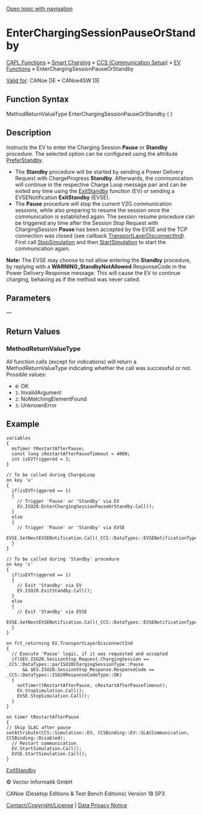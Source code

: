[Open topic with navigation](../../../../../CANoeDEFamily.htm#Topics/CAPLFunctions/SmartCharging/CCSBindingFunctions/CAPLfunctionEnterChargingSessionPauseOrStandby.md)

# EnterChargingSessionPauseOrStandby

[CAPL Functions](../../CAPLfunctions.md) » [Smart Charging](../CAPLFunctionsSmartChargingOverview.md) » [CCS (Communication Setup)](../CAPLFunctionsSmartChargingOverview.md#BMCCS) » [EV Functions](../CAPLFunctionsSmartChargingOverview.md#CCSGeneral) » EnterChargingSessionPauseOrStandby

[Valid for](../../../Shared/FeatureAvailability.md): CANoe DE • CANoe4SW DE

## Function Syntax

MethodReturnValueType EnterChargingSessionPauseOrStandby ( )

## Description

Instructs the EV to enter the Charging Session **Pause** or **Standby** procedure. The selected option can be configured using the attribute [PreferStandby](../../../CANoeCANalyzer/SmartCharging/SCISO15118-20/SCISOAttributes.md).

- The **Standby** procedure will be started by sending a Power Delivery Request with ChargeProgress **Standby**. Afterwards, the communication will continue in the respective Charge Loop message pair and can be exited any time using the [ExitStandby](CAPLfunctionExitStandby.md) function (EV) or sending a EVSENotification **ExitStandby** (EVSE).
- The **Pause** procedure will stop the current V2G communication sessions, while also preparing to resume the session once the communication is established again. The session resume procedure can be triggered any time after the Session Stop Request with ChargingSession **Pause** has been accepted by the EVSE and the TCP connection was closed (see callback [TransportLayerDisconnectInd](CAPLfunctionTransportLayerDisconnectInd.md)). First call [StopSimulation](CAPLfunctionStopSimulation.md) and then [StartSimulation](CAPLfunctionStartSimulation.md) to start the communication again.

**Note:** The EVSE may choose to not allow entering the **Standby** procedure, by replying with a **WARNING_StandbyNotAllowed** ResponseCode in the Power Delivery Response message. This will cause the EV to continue charging, behaving as if the method was never called.

## Parameters

—

## Return Values

### MethodReturnValueType

All function calls (except for indications) will return a MethodReturnValueType indicating whether the call was successful or not. Possible values:

- `0`: OK
- `1`: InvalidArgument
- `2`: NoMatchingElementFound
- `3`: UnknownError

## Example

```plaintext
variables
{
  msTimer tRestartAfterPause;
  const long cRestartAfterPauseTimeout = 4000;
  int isEVTriggered = 1;
}

// To be called during ChargeLoop
on key 'x'
{
  if(isEVTriggered == 1)
  {
    // Trigger 'Pause' or 'Standby' via EV
    EV.ISO20.EnterChargingSessionPauseOrStandby.Call();
  }
  else
  {
    // Trigger 'Pause' or 'Standby' via EVSE
    EVSE.SetNextEVSENotification.Call(_CCS::DataTypes::EVSENotificationType::Pause);
  }
}

// To be called during 'Standby' procedure
on key 'c'
{
  if(isEVTriggered == 1)
  {
    // Exit 'Standby' via EV
    EV.ISO20.ExitStandby.Call();
  }
  else
  {
    // Exit 'Standby' via EVSE
    EVSE.SetNextEVSENotification.Call(_CCS::DataTypes::EVSENotificationType::ExitStandby);
  }
}

on fct_returning EV.TransportLayerDisconnectInd
{
  // Execute 'Pause' logic, if it was requested and accepted
  if($EV.ISO20.SessionStop_Request.ChargingSession == _CCS::DataTypes::parISO20ChargingSessionType::Pause
      && $EV.ISO20.SessionStop_Response.ResponseCode == _CCS::DataTypes::ISO20ResponseCodeType::OK)
  {
    setTimer(tRestartAfterPause, cRestartAfterPauseTimeout);
    EV.StopSimulation.Call();
    EVSE.StopSimulation.Call();
  }
}

on timer tRestartAfterPause
{
// Skip SLAC after pause
setAttribute(CCS::Simulation::EV, CCSBinding::EV::SLACCommunication, CCSBinding::Disabled);
  // Restart communication
  EV.StartSimulation.Call();
  EVSE.StartSimulation.Call();
}
```

[ExitStandby](CAPLfunctionExitStandby.md)

© Vector Informatik GmbH

CANoe (Desktop Editions & Test Bench Editions) Version 18 SP3

[Contact/Copyright/License](../../../Shared/ContactCopyrightLicense.md) | [Data Privacy Notice](https://www.vector.com/int/en/company/get-info/privacy-policy/)